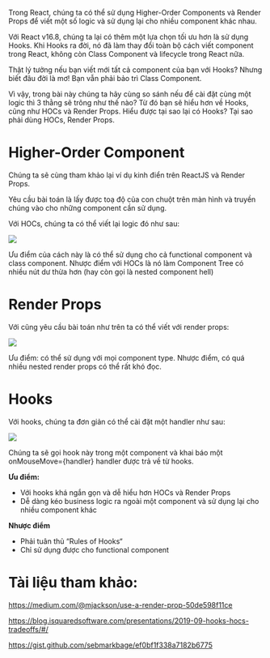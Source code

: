 Trong React, chúng ta có thể sử dụng Higher-Order Components và Render Props để viết một số logic và sử dụng lại cho nhiều component khác nhau.

Với React v16.8, chúng ta lại có thêm một lựa chọn tối ưu hơn là sử dụng Hooks. Khi Hooks ra đời, nó đã làm thay đổi toàn bộ cách viết component trong React, không còn Class Component và lifecycle trong React nữa.

Thật lý tưởng nếu bạn viết mới tất cả component của bạn với Hooks? Nhưng biết đâu đời là mơ! Bạn vẫn phải bảo trì Class Component.

Vì vậy, trong bài này chúng ta hãy cùng so sánh nếu để cài đặt cùng một logic thì 3 thằng sẽ trông như thế nào? Từ đó bạn sẽ hiểu hơn về Hooks, cũng như HOCs và Render Props. Hiểu được tại sao lại có Hooks? Tại sao phải dùng HOCs, Render Props.

# Higher-Order Component

Chúng ta sẽ cùng tham khảo lại ví dụ kinh điển trên ReactJS và Render Props.

Yêu cầu bài toán là lấy được toạ độ của con chuột trên màn hình và truyền chúng vào cho những component cần sử dụng.

Với HOCs, chúng ta có thể viết lại logic đó như sau:

![](https://images.viblo.asia/e1557029-4bbc-462a-ac05-06bf52da04da.png)

Ưu điểm của cách này là có thể sử dụng cho cả functional component và class component. Nhược điểm với HOCs là nó làm Component Tree có nhiều nút dư thừa hơn (hay còn gọi là nested component hell)

# Render Props

Với cũng yêu cầu bài toán như trên ta có thể viết với render props:

![](https://images.viblo.asia/a2be0508-2bf9-419b-af96-9a24ae1f73ec.png)

Ưu điểm: có thể sử dụng với mọi component type. Nhược điểm, có quá nhiều nested render props có thể rất khó đọc.

# Hooks

Với hooks, chúng ta đơn giản có thể cài đặt một handler như sau:

![](https://images.viblo.asia/ca9ba0cd-f7ed-48b5-ae97-bf7547151e16.png)

Chúng ta sẽ gọi hook này trong một component và khai báo một onMouseMove={handler} handler được trả về từ hooks.

**Ưu điểm:**
 - Với hooks khá ngắn gọn và dễ hiểu hơn HOCs và Render Props
 - Dễ dàng kéo business logic ra ngoài một component và sử dụng lại cho nhiều component khác

**Nhược điểm**
 - Phải tuân thủ “Rules of Hooks“
 - Chỉ sử dụng được cho functional component

# Tài liệu tham khảo:

https://medium.com/@mjackson/use-a-render-prop-50de598f11ce

https://blog.isquaredsoftware.com/presentations/2019-09-hooks-hocs-tradeoffs/#/

https://gist.github.com/sebmarkbage/ef0bf1f338a7182b6775
